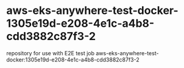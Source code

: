# aws-eks-anywhere-test-docker-1305e19d-e208-4e1c-a4b8-cdd3882c87f3-2
repository for use with E2E test job aws-eks-anywhere-test-docker:1305e19d-e208-4e1c-a4b8-cdd3882c87f3-2
